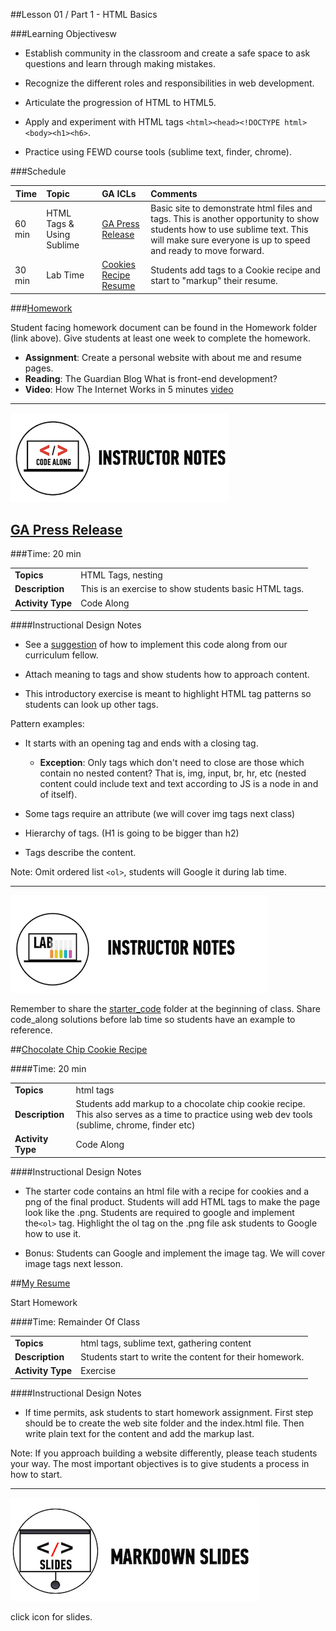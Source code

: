 ##Lesson 01 / Part 1 - HTML Basics


###Learning Objectivesw


*	Establish community in the classroom and create a safe space to ask questions and learn through making mistakes.

*	Recognize the different roles and responsibilities in web development. 

*	Articulate the progression of HTML to HTML5.

*	Apply and experiment with HTML tags ```<html><head><!DOCTYPE html><body><h1><h6>```.

*	Practice using FEWD course tools (sublime text, finder, chrome).


###Schedule


| Time        | Topic| GA ICLs| Comments |
| ------------- |:-------------|:-------------------|:----------------|
| 60 min |HTML Tags & Using Sublime| [GA Press Release]()| Basic site to demonstrate html files and tags. This is another opportunity to show students how to use sublime text. This will make sure everyone is up to speed and ready to move forward.|
| 30 min |Lab Time | [Cookies Recipe]()<br> [Resume]() | Students add tags to a Cookie recipe and start to "markup" their resume. |


###[Homework](../Homework/)

Student facing homework document can be found in the Homework folder (link above). Give students at least one week to complete the homework.

*	__Assignment__: Create a personal website with about me and resume pages.  
*	__Reading__: The Guardian Blog What is front-end development?
*	__Video__: How The Internet Works in 5 minutes [video](http://www.youtube.com/watch?v=7_LPdttKXPc)

---

![Code Demo](../../img/icons/instr_code_along.png)

## [GA Press Release](solution/ga_press_release)

###Time: 20 min

| | |
| ------------- |:-------------|
| __Topics__ | HTML Tags, nesting| 
| __Description__| This is an exercise to show students basic HTML tags.|   
|__Activity Type__| Code Along | 
 
 
####Instructional Design Notes

*	See a [suggestion](solution/ga_press_release/instr_notes.md) of how to implement this code along from our curriculum fellow.

*	Attach meaning to tags and show students how to approach content. 

*	This introductory exercise is meant to highlight HTML tag patterns so students can look up other tags. 

Pattern examples: 

*	It starts with an opening tag and ends with a closing tag.
	*	__Exception__: Only tags which don't need to close are those which contain no nested content? That is, img, input, br, hr, etc (nested content could include text and text according to JS is a node in and of itself).

*	Some tags require an attribute (we will cover img tags next class) 

*	Hierarchy of tags. (H1 is going to be bigger than h2)

*	Tags describe the content. 




Note: Omit ordered list ```<ol>```, students will Google it during lab time.

---
 

![Exercise - Instructor](../../img/icons/instr_lab.png)

Remember to share the [starter_code](starter_code/) folder at the beginning of class. Share code_along solutions before lab time so students have an example to reference. 


##[Chocolate Chip Cookie Recipe](solution/cookie_recipe)

####Time: 20 min

| | |
| ------------- |:-------------|
| __Topics__ | html tags| 
| __Description__| Students add markup to a chocolate chip cookie recipe. This also serves as a time to practice using web dev tools (sublime, chrome, finder etc)|    
| __Activity Type__| Code Along | 


####Instructional Design Notes 

*	The starter code contains an html file with a recipe for cookies and a png of the final product. Students will add HTML tags to make the page look like the .png. Students are required to google and implement the```<ol>``` tag. Highlight  the ol tag on the .png file ask students to Google how to use it.

*	Bonus: Students can Google and implement the image tag. We will cover image tags next lesson.


##[My Resume](../Homework)

Start Homework

####Time: Remainder Of Class

| | |
| ------------- |:-------------|
| __Topics__ | html tags, sublime text, gathering content| 
| __Description__| Students start to write the content for their homework. |    
|__Activity Type__| Exercise | 


####Instructional Design Notes 

*	If time permits, ask students to start homework assignment. First step should be to create the web site folder and the index.html file. Then write plain text for the content and add the markup last.

Note: If you approach building a website differently, please teach students your way. The most important objectives is to give students a process in how to start.

---


[![slides](../../img/icons/slides.png)](slides.md)

click icon for slides.
